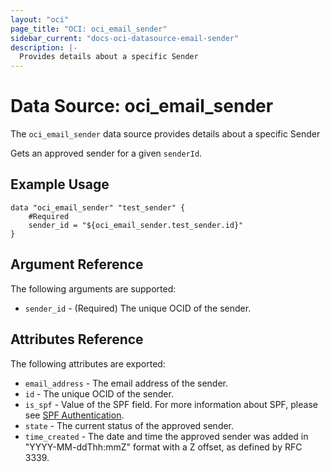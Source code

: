 ```yaml
---
layout: "oci"
page_title: "OCI: oci_email_sender"
sidebar_current: "docs-oci-datasource-email-sender"
description: |-
  Provides details about a specific Sender
---
```


# Data Source: oci_email_sender
The `oci_email_sender` data source provides details about a specific Sender

Gets an approved sender for a given `senderId`.

## Example Usage

```hcl
data "oci_email_sender" "test_sender" {
	#Required
	sender_id = "${oci_email_sender.test_sender.id}"
}
```

## Argument Reference

The following arguments are supported:

* `sender_id` - (Required) The unique OCID of the sender.


## Attributes Reference

The following attributes are exported:

* `email_address` - The email address of the sender.
* `id` - The unique OCID of the sender.
* `is_spf` - Value of the SPF field. For more information about SPF, please see [SPF Authentication](https://docs.us-phoenix-1.oraclecloud.com/Content/Email/Concepts/emaildeliveryoverview.htm#spf). 
* `state` - The current status of the approved sender.
* `time_created` - The date and time the approved sender was added in "YYYY-MM-ddThh:mmZ" format with a Z offset, as defined by RFC 3339. 

